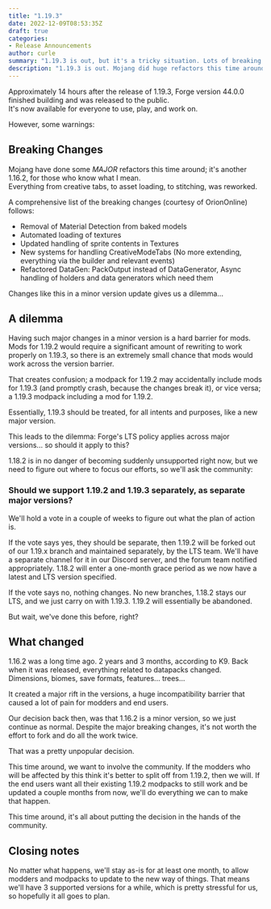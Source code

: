 ```yaml
---
title: "1.19.3"
date: 2022-12-09T08:53:35Z
draft: true
categories:
- Release Announcements
author: curle
summary: "1.19.3 is out, but it's a tricky situation. Lots of breaking changes, beware!"
description: "1.19.3 is out. Mojang did huge refactors this time around, so lots of things won't work in most mods any more. For starters, everything that adds an item to a creative tab will have to be thoroughly reworked. Asset loading and stitching is now greedy and parallel, etc."
---
```


Approximately 14 hours after the release of 1.19.3, Forge version 44.0.0 finished building and was released to the public.  
It's now available for everyone to use, play, and work on.

However, some warnings:

## Breaking Changes

Mojang have done some *MAJOR* refactors this time around; it's another 1.16.2, for those who know what I mean.  
Everything from creative tabs, to asset loading, to stitching, was reworked.

A comprehensive list of the breaking changes (courtesy of OrionOnline) follows:

- Removal of Material Detection from baked models 
- Automated loading of textures
- Updated handling of sprite contents in Textures
- New systems for handling CreativeModeTabs (No more extending, everything via the builder and relevant events)
- Refactored DataGen: PackOutput instead of DataGenerator, Async handling of holders and data generators which need them

Changes like this in a minor version update gives us a dilemma...

## A dilemma

Having such major changes in a minor version is a hard barrier for mods.  
Mods for 1.19.2 would require a significant amount of rewriting to work properly on 1.19.3, so there is an extremely small chance that mods would work across the version barrier.

That creates confusion; a modpack for 1.19.2 may accidentally include mods for 1.19.3 (and promptly crash, because the changes break it), or vice versa; a 1.19.3 modpack including a mod for 1.19.2.

Essentially, 1.19.3 should be treated, for all intents and purposes, like a new major version.

This leads to the dilemma: Forge's LTS policy applies across major versions... so should it apply to this?

1.18.2 is in no danger of becoming suddenly unsupported right now, but we need to figure out where to focus our efforts, so we'll ask the community:

### Should we support 1.19.2 and 1.19.3 separately, as separate major versions?

We'll hold a vote in a couple of weeks to figure out what the plan of action is.

If the vote says yes, they should be separate, then 1.19.2 will be forked out of our 1.19.x branch and maintained separately, by the LTS team. We'll have a separate channel for it in our Discord server, and the forum team notified appropriately. 1.18.2 will enter a one-month grace period as we now have a latest and LTS version specified.

If the vote says no, nothing changes. No new branches, 1.18.2 stays our LTS, and we just carry on with 1.19.3. 1.19.2 will essentially be abandoned.

But wait, we've done this before, right?

## What changed

1.16.2 was a long time ago. 2 years and 3 months, according to K9. Back when it was released, everything related to datapacks changed. Dimensions, biomes, save formats, features... trees...  

It created a major rift in the versions, a huge incompatibility barrier that caused a lot of pain for modders and end users.  

Our decision back then, was that 1.16.2 is a minor version, so we just continue as normal. Despite the major breaking changes, it's not worth the effort to fork and do all the work twice.

That was a pretty unpopular decision.

This time around, we want to involve the community. If the modders who will be affected by this think it's better to split off from 1.19.2, then we will. If the end users want all their existing 1.19.2 modpacks to still work and be updated a couple months from now, we'll do everything we can to make that happen.

This time around, it's all about putting the decision in the hands of the community.

## Closing notes

No matter what happens, we'll stay as-is for at least one month, to allow modders and modpacks to update to the new way of things. That means we'll have 3 supported versions for a while, which is pretty stressful for us, so hopefully it all goes to plan.